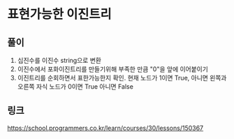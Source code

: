# 표현가능한 이진트리

## 풀이

1. 십진수를 이진수 string으로 변환
1. 이진수에서 포화이진트리를 만들기위해 부족한 만큼 "0"을 앞에 이어붙이기
1. 이진트리를 순회하면서 표한가능한지 확인. 현재 노드가 1이면 True, 아니면 왼쪽과 오른쪽 자식 노드가 0이면 True 아니면 False

## 링크

https://school.programmers.co.kr/learn/courses/30/lessons/150367
